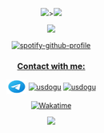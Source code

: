 <p align="center">
    <img src="https://readme-stats.clckblog.space/api?username=usdogu&show_icons=true&theme=merko"></img>><img
        src="https://github-readme-streak-stats.herokuapp.com?user=usdogu&theme=merko&date_format=M%20j%5B%2C%20Y%5D"></img>
</p>


<p align="center">
    <img src="https://readme-stats.clckblog.space/api/top-langs/?username=usdogu&layout=compact&theme=merko&hide=c,html,emacs%20lisp,nix"></img>
</p>


<p align="center">
    <a href="https://spotify-github-profile.vercel.app/api/view?uid=31hds44refljvemmswc35hr5px6i&amp;redirect=true"><img
            src="https://spotify-github-profile.vercel.app/api/view?uid=31hds44refljvemmswc35hr5px6i&amp;cover_image=true&amp;theme=default&amp;bar_color=53b14f&amp;bar_color_cover=true"
            alt="spotify-github-profile" /><br />
</p>


<p>
<h3 align="center">Contact with me: </h3>
<p align="center">
    <a href="https://t.me/c25dbb82028af8907c3a402fa0c2780d" target="blank"><img align="center" style="color: white;"
            src="telegram-app.svg" alt="usdogu" height="30" width="40" /></a>
    <a href="https://twitter.com/usdogu" target="blank"><img align="center"
            src="https://raw.githubusercontent.com/rahuldkjain/github-profile-readme-generator/master/src/images/icons/Social/twitter.svg"
            alt="usdogu" height="30" width="40" /></a>
    <a href="https://instagram.com/usdogu" target="blank"><img align="center"
            src="https://raw.githubusercontent.com/rahuldkjain/github-profile-readme-generator/master/src/images/icons/Social/instagram.svg"
            alt="usdogu" height="30" width="40" /></a>

</p>


<p align="center">
    <a href="https://wakatime.com/@0c1ac523-fcf7-4659-9dfa-bb6b85ed0a71"><img src="https://wakatime.com/badge/user/0c1ac523-fcf7-4659-9dfa-bb6b85ed0a71.svg" alt="Wakatime" /></a>
</p>
</p>



<p align="center">
    <img src="https://komarev.com/ghpvc/?username=usdogu"></img>
</p>
